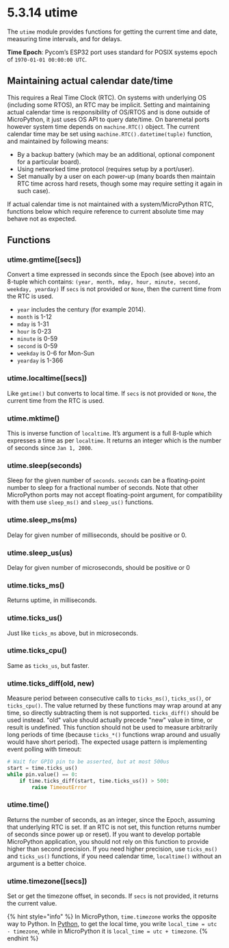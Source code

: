 # 5.3.14 utime

The `utime` module provides functions for getting the current time and date, measuring time intervals, and for delays.

**Time Epoch**: Pycom’s ESP32 port uses standard for POSIX systems epoch of `1970-01-01 00:00:00 UTC`.

## Maintaining actual calendar date/time

This requires a Real Time Clock \(RTC\). On systems with underlying OS \(including some RTOS\), an RTC may be implicit. Setting and maintaining actual calendar time is responsibility of OS/RTOS and is done outside of MicroPython, it just uses OS API to query date/time. On baremetal ports however system time depends on `machine.RTC()` object. The current calendar time may be set using `machine.RTC().datetime(tuple)` function, and maintained by following means:

* By a backup battery \(which may be an additional, optional component for a particular board\).
* Using networked time protocol \(requires setup by a port/user\).
* Set manually by a user on each power-up \(many boards then maintain RTC time across hard resets, though some may require setting it again in such case\).

If actual calendar time is not maintained with a system/MicroPython RTC, functions below which require reference to current absolute time may behave not as expected.

## Functions

### utime.gmtime\(\[secs\]\)

Convert a time expressed in seconds since the Epoch \(see above\) into an 8-tuple which contains: `(year, month, mday, hour, minute, second, weekday, yearday)` If `secs` is not provided or `None`, then the current time from the RTC is used.

* `year` includes the century \(for example 2014\).
* `month` is 1-12
* `mday` is 1-31
* `hour` is 0-23
* `minute` is 0-59
* `second` is 0-59
* `weekday` is 0-6 for Mon-Sun
* `yearday` is 1-366

### utime.localtime\(\[secs\]\)

Like `gmtime()` but converts to local time. If `secs` is not provided or `None`, the current time from the RTC is used.

### utime.mktime\(\)

This is inverse function of `localtime`. It’s argument is a full 8-tuple which expresses a time as per `localtime`. It returns an integer which is the number of seconds since `Jan 1, 2000`.

### utime.sleep\(seconds\)

Sleep for the given number of `seconds`. `seconds` can be a floating-point number to sleep for a fractional number of seconds. Note that other MicroPython ports may not accept floating-point argument, for compatibility with them use `sleep_ms()` and `sleep_us()` functions.

### utime.sleep\_ms\(ms\)

Delay for given number of milliseconds, should be positive or 0.

### utime.sleep\_us\(us\)

Delay for given number of microseconds, should be positive or 0

### utime.ticks\_ms\(\)

Returns uptime, in milliseconds.

### utime.ticks\_us\(\)

Just like `ticks_ms` above, but in microseconds.

### utime.ticks\_cpu\(\)

Same as `ticks_us`, but faster.

### utime.ticks\_diff\(old, new\)

Measure period between consecutive calls to `ticks_ms()`, `ticks_us()`, or `ticks_cpu()`. The value returned by these functions may wrap around at any time, so directly subtracting them is not supported. `ticks_diff()` should be used instead. "old" value should actually precede "new" value in time, or result is undefined. This function should not be used to measure arbitrarily long periods of time \(because `ticks_*()` functions wrap around and usually would have short period\). The expected usage pattern is implementing event polling with timeout:

```python
# Wait for GPIO pin to be asserted, but at most 500us
start = time.ticks_us()
while pin.value() == 0:
    if time.ticks_diff(start, time.ticks_us()) > 500:
        raise TimeoutError
```

### utime.time\(\)

Returns the number of seconds, as an integer, since the Epoch, assuming that underlying RTC is set. If an RTC is not set, this function returns number of seconds since power up or reset\). If you want to develop portable MicroPython application, you should not rely on this function to provide higher than second precision. If you need higher precision, use `ticks_ms()` and `ticks_us()` functions, if you need calendar time, `localtime()` without an argument is a better choice.

### utime.timezone\(\[secs\]\)

Set or get the timezone offset, in seconds. If `secs` is not provided, it returns the current value.

{% hint style="info" %}
In MicroPython, `time.timezone` works the opposite way to Python. In [Python](https://docs.python.org/3/library/time.html#time.timezone), to get the local time, you write `local_time = utc - timezone`, while in MicroPython it is `local_time = utc + timezone`.
{% endhint %}

